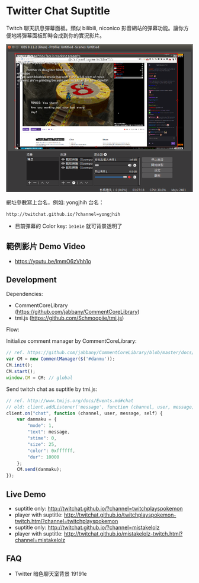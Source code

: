 # Twitter Chat Suptitle

Twitch 聊天訊息彈幕面板。類似 bilibili, niconico 影音網站的彈幕功能。讓你方便地將彈幕面板即時合成到你的實況影片。

![](art/twichat-screenshot.png)

網址參數寫上台名，例如: yongjhih 台名：

```
http://twitchat.github.io/?channel=yongjhih
```

* 目前彈幕的 Color key: `1e1e1e` 就可背景透明了

## 範例影片 Demo Video

* https://youtu.be/lmmO6zVhh1o


## Development

Dependencies:

* CommentCoreLibrary (https://github.com/jabbany/CommentCoreLibrary)
* tmi.js (https://github.com/Schmoopiie/tmi.js)

Flow:

Initialize comment manager by CommentCoreLibrary:

```js
// ref. https://github.com/jabbany/CommentCoreLibrary/blob/master/docs/Intro.md#调用api函数-api-calls
var CM = new CommentManager($('#danmu'));
CM.init();
CM.start();
window.CM = CM; // global
```

Send twitch chat as suptitle by tmi.js:

```js
// ref. http://www.tmijs.org/docs/Events.md#chat
// old: client.addListener('message', function (channel, user, message, self) {});
client.on("chat", function (channel, user, message, self) {
    var danmaku = {
        "mode": 1,
        "text": message,
        "stime": 0,
        "size": 25,
        "color": 0xffffff,
        "dur": 10000
    };
    CM.send(danmaku);
});
```

## Live Demo

* suptitle only: http://twitchat.github.io/?channel=twitchplayspokemon
* player with suptitle: http://twitchat.github.io/twitchplayspokemon-twitch.html?channel=twitchplayspokemon
* suptitle only: http://twitchat.github.io/?channel=mistakelolz
* player with suptitle: http://twitchat.github.io/mistakelolz-twitch.html?channel=mistakelolz

## FAQ

* Twitter 暗色聊天室背景 19191e
